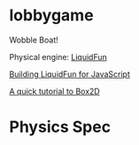 lobbygame
=========

Wobble Boat!

Physical engine: [LiquidFun](https://github.com/google/liquidfun)

[Building LiquidFun for JavaScript](http://google.github.io/liquidfun/Building/html/md__building_java_script.html)

[A quick tutorial to Box2D](http://www.box2d.org/manual.html)

# Physics Spec #
